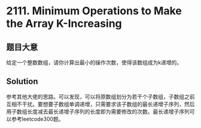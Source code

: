 <!--
 * @Author: ysc
 * @Date: 2021-12-21 10:18:16
 * @LastEditTime: 2021-12-21 10:25:28
 * @Description: file content
-->
# 2111. Minimum Operations to Make the Array K-Increasing
## 题目大意
给定一个整数数组，请你计算出最小的操作次数，使得该数组成为k递增的。

## Solution
参考其他大佬的思路。可以发现，可以将原数组划分为若干个子数组，子数组之前互相不干扰。要想要子数组单调递增，只需要求该子数组的最长递增子序列，然后用子数组长度减去最长递增子序列的长度即为需要修改的次数。最长递增子序列可以参考leetcode300题。